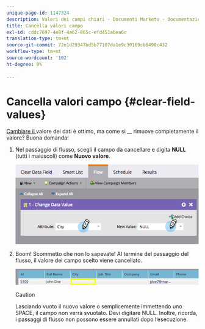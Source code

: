 ```yaml
---
unique-page-id: 1147324
description: Valori dei campi chiari - Documenti Marketo - Documentazione del prodotto
title: Cancella valori campo
exl-id: cddc7697-4e8f-4a62-865c-efd451abea0c
translation-type: tm+mt
source-git-commit: 72e1d29347bd5b77107da1e9c30169cb6490c432
workflow-type: tm+mt
source-wordcount: '102'
ht-degree: 0%

---
```


# Cancella valori campo {#clear-field-values}

[Cambiare il ](/help/marketo/product-docs/core-marketo-concepts/smart-campaigns/flow-actions/change-data-value.md) valore dei dati è ottimo, ma come si  __ rimuove completamente il valore? Buona domanda!

1. Nel passaggio di flusso, scegli il campo da cancellare e digita **NULL** (tutti i maiuscoli) come **Nuovo valore**.

   ![](assets/image2015-3-19-10-3a6-3a14.png)

1. Boom! Scommetto che non lo sapevate! Al termine del passaggio del flusso, il valore del campo scelto viene cancellato.

   ![](assets/image2015-3-19-10-3a11-3a9.png)

   >[!CAUTION]
   >
   >Lasciando vuoto il nuovo valore o semplicemente immettendo uno SPACE, il campo non verrà svuotato. Devi digitare NULL. Inoltre, ricorda, i passaggi di flusso non possono essere annullati dopo l’esecuzione.
